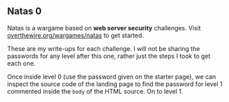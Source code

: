 ## Natas 0 ##

Natas is a wargame based on **web server security** challenges.
Visit [overthewire.org/wargames/natas](overthewire.org/wargames/natas) to get started.

These are my write-ups for each challenge. I will not be sharing the passwords for any level after this one, rather just the steps I took to get each one. 

Once inside level 0 (use the password given on the starter page), we can inspect the source code of the landing page to find the password for level 1 commented inside the `body` of the HTML source. On to level 1.
